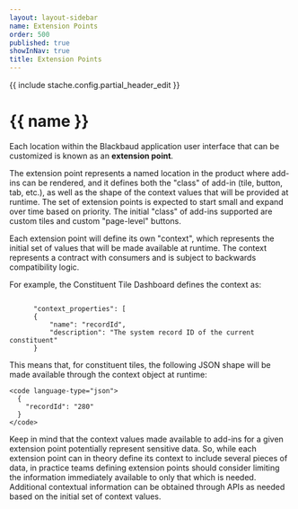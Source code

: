 ```yaml
---
layout: layout-sidebar
name: Extension Points
order: 500
published: true
showInNav: true
title: Extension Points
---
```

{{ include stache.config.partial_header_edit }}

# {{ name }}

Each location within the Blackbaud application user interface that can be customized is known as an **extension point**.  

The extension point represents a named location in the product where add-ins can be rendered, and it defines both the "class" of add-in (tile, button, tab, etc.), as well as the shape of the context values that will be provided at runtime. The set of extension points is expected to start small and expand over time based on priority. The initial "class" of add-ins supported are custom tiles and custom "page-level" buttons.

<bb-alert alertType="info">
Each extension point will define its own "context", which represents the initial set of values that will be made available at runtime.  The context represents a contract with consumers and is subject to backwards compatibility logic.
</bb-alert>

For example, the <stache-code>Constituent Tile Dashboard</stache-code> defines the context as:

<code language-type="json">
      "context_properties": [
      {
          "name": "recordId",
          "description": "The system record ID of the current constituent"
      }
</code>

This means that, for constituent tiles, the following JSON shape will be made available through the context object at runtime:

    <code language-type="json">
      {
        "recordId": "280"
      }
    </code>

Keep in mind that the context values made available to add-ins for a given extension point potentially represent sensitive data.  So, while each extension point can in theory define its context to include several pieces of data, in practice teams defining extension points should consider limiting the information immediately available to only that which is needed.  Additional contextual information can be obtained through APIs as needed based on the initial set of context values.
